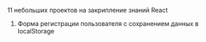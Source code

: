 11 небольших проектов на закрипление знаний React

1. Форма регистрации пользователя с сохранением данных в localStorage
